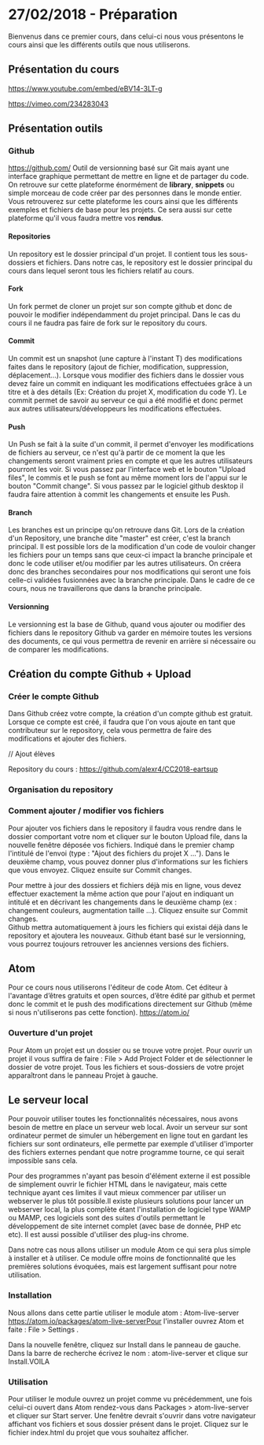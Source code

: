 
# 27/02/2018 - Préparation

Bienvenus dans ce premier cours, dans celui-ci nous vous présentons le cours ainsi que les différents outils que nous utiliserons.

## Présentation du cours


https://www.youtube.com/embed/eBV14-3LT-g

https://vimeo.com/234283043

## Présentation outils

### Github
https://github.com/
Outil de versionning basé sur Git mais ayant une interface graphique permettant de mettre en ligne et de partager du code. On retrouve sur cette plateforme énormément de **library**, **snippets** ou simple morceau de code créer par des personnes dans le monde entier.
Vous retrouverez sur cette plateforme les cours ainsi que les différents exemples et fichiers de base pour les projets. Ce sera aussi sur cette plateforme qu'il vous faudra mettre vos **rendus**.

#### Repositories
Un repository est le dossier principal d'un projet. Il contient tous les sous-dossiers et fichiers. Dans notre cas, le repository est le dossier principal du cours dans lequel seront tous les fichiers relatif au cours.

#### Fork
Un fork permet de cloner un projet sur son compte github et donc de pouvoir le modifier indépendamment du projet principal. Dans le cas du cours il ne faudra pas faire de fork sur le repository du cours.

#### Commit
Un commit est un snapshot (une capture à l'instant T) des modifications faites dans le repository (ajout de fichier, modification, suppression, déplacement...). Lorsque vous modifier des fichiers dans le dossier vous devez faire un commit en indiquant les modifications effectuées grâce à un titre et à des détails (Ex: Création du projet X, modification du code Y). Le commit permet de savoir au serveur ce qui a été modifié et donc permet aux autres utilisateurs/développeurs les modifications effectuées.

#### Push

Un Push se fait à la suite d'un commit, il permet d'envoyer les modifications de fichiers au serveur, ce n'est qu'à partir de ce moment la que les changements seront vraiment pries en compte et que les autres utilisateurs pourront les voir.
Si vous passez par l'interface web et le bouton "Upload files", le commis et le push se font au même moment lors de l'appui sur le bouton "Commit change".
Si vous passez par le logiciel github desktop il faudra faire attention à commit les changements et ensuite les Push.

#### Branch
Les branches est un principe qu'on retrouve dans Git. Lors de la création d'un Repository, une branche dite "master" est créer, c'est la branch principal. Il est possible lors de la modification d'un code de vouloir changer les fichiers pour un temps sans que ceux-ci impact la branche principale et donc le code utiliser et/ou modifier par les autres utilisateurs. On créera donc des branches secondaires pour nos modifications qui seront une fois celle-ci validées fusionnées avec la branche principale.
Dans le cadre de ce cours, nous ne travaillerons que dans la branche principale.

#### Versionning
Le versionning est la base de Github, quand vous ajouter ou modifier des fichiers dans le repository Github va garder en mémoire toutes les versions des documents, ce qui vous permettra de revenir en arrière si nécessaire ou de comparer les modifications.


## Création du compte Github + Upload

### Créer le compte Github
Dans Github créez votre compte, la création d'un compte github est gratuit.
Lorsque ce compte est créé, il faudra que l'on vous ajoute en tant que contributeur sur le repository, cela vous permettra de faire des modifications et ajouter des fichiers.

// Ajout élèves

Repository du cours : https://github.com/alexr4/CC2018-eartsup

### Organisation du repository

### Comment ajouter / modifier vos fichiers

Pour ajouter vos fichiers dans le repository il faudra vous rendre dans le dossier comportant votre nom et cliquer sur le bouton Upload file, dans la nouvelle fenêtre déposée  vos fichiers. Indiqué dans le premier champ l'intitulé de l'envoi (type : "Ajout des fichiers du projet X ..."). Dans le deuxième champ, vous pouvez donner plus d'informations sur les fichiers que vous envoyez. 
Cliquez ensuite sur Commit changes.

Pour mettre à jour des dossiers et fichiers déjà mis en ligne, vous devez effectuer exactement la même action que pour l'ajout en indiquant un intitulé et en décrivant les changements dans le deuxième champ (ex : changement couleurs, augmentation taille ...). 
Cliquez ensuite sur Commit changes.  
Github mettra automatiquement à jours les fichiers qui existai déjà dans le repository et ajoutera les nouveaux. 
Github étant basé sur le versionning, vous pourrez toujours retrouver les anciennes versions des fichiers.

## Atom

Pour ce cours nous utiliserons l'éditeur de code Atom. Cet éditeur à l'avantage d’êtres gratuits et open sources, d’être édité par github et permet donc le commit et le push des modifications directement sur Github (même si nous n'utiliserons pas cette fonction).
https://atom.io/

### Ouverture d'un projet
Pour Atom un projet est un dossier ou se trouve votre projet. Pour ouvrir un projet il vous suffira de faire : File > Add Project Folder et de sélectionner le dossier de votre projet. Tous les fichiers et sous-dossiers de votre projet apparaîtront dans le panneau Projet à gauche.

## Le serveur local

Pour pouvoir utiliser toutes les fonctionnalités nécessaires, nous avons besoin de mettre en place un serveur web local. Avoir un serveur sur sont ordinateur permet de simuler un hébergement en ligne tout en gardant les fichiers sur sont ordinateurs, elle permette par exemple d'utiliser d'importer des fichiers externes pendant que notre programme tourne, ce qui serait impossible sans cela.

Pour des programmes n'ayant pas besoin d'élément externe il est possible de simplement ouvrir le fichier HTML dans le navigateur, mais cette technique ayant ces limites il vaut mieux commencer par utiliser un webserver le plus tôt possible.Il existe plusieurs solutions pour lancer un webserver local, la plus complète étant l'installation de logiciel type WAMP ou MAMP, ces logiciels sont des suites d'outils permettant le développement de site internet complet (avec base de donnée, PHP etc etc). Il est aussi possible d'utiliser des plug-ins chrome. 

Dans notre cas nous allons utiliser un module Atom ce qui sera plus simple à installer et à utiliser. Ce module offre moins de fonctionnalité que les premières solutions évoquées, mais est largement suffisant pour notre utilisation.

### Installation

Nous allons dans cette partie utiliser le module atom : Atom-live-server https://atom.io/packages/atom-live-serverPour l'installer ouvrez Atom et faite : File > Settings . 

Dans la nouvelle fenêtre, cliquez sur Install dans le panneau de gauche. Dans la barre de recherche écrivez le nom : atom-live-server et clique sur Install.VOILA

### Utilisation
Pour utiliser le module ouvrez un projet comme vu précédemment, une fois celui-ci ouvert dans Atom rendez-vous dans Packages > atom-live-server et cliquer sur Start server. Une fenêtre devrait s'ouvrir dans votre navigateur affichant vos fichiers et sous dossier présent dans le projet. Cliquez sur le fichier index.html du projet que vous souhaitez afficher. 
